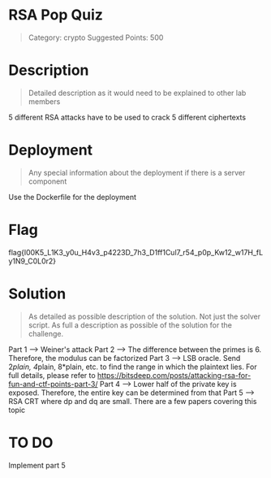 # RSA Pop Quiz

> Category: crypto
> Suggested Points: 500

# Description
> Detailed description as it would need to be explained to other lab members

5 different RSA attacks have to be used to crack 5 different ciphertexts

# Deployment
> Any special information about the deployment if there is a server component

Use the Dockerfile for the deployment

# Flag

flag{l00K5_L1K3_y0u_H4v3_p4223D_7h3_D1ff1Cul7_r54_p0p_Kw12_w17H_fLy1N9_C0L0r2}

# Solution
> As detailed as possible description of the solution. Not just the solver script. As full a description as possible of the solution for the challenge.

Part 1 --> Weiner's attack
Part 2 --> The difference between the primes is 6. Therefore, the modulus can be factorized
Part 3 --> LSB oracle. Send 2*plain, 4*plain, 8*plain, etc. to find the range in which the plaintext lies. For full details, please refer to https://bitsdeep.com/posts/attacking-rsa-for-fun-and-ctf-points-part-3/
Part 4 --> Lower half of the private key is exposed. Therefore, the entire key can be determined from that
Part 5 --> RSA CRT where dp and dq are small. There are a few papers covering this topic

# TO DO
Implement part 5
